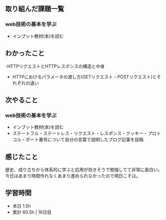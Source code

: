 ## 取り組んだ課題一覧
### web技術の基本を学ぶ
- インプット教材(本)を読む

## わかったこと
-HTTPリクエストとHTTPレスポンスの構造と中身
- HTTPにおけるパラメータの渡し方(GETリクエスト・POSTリクエスト)とそれぞれの違い
  
## 次やること
### web技術の基本を学ぶ
- インプット教材(本)を読む
- ステートフル・ステートレス・リクエスト・レスポンス・クッキー・プロトコル・ポート番号について自分の言葉で説明したブログ記事を投稿

## 感じたこと
歴史、成り立ちから体系的に学ぶと応用が効きそうで勉強してて非常に面白い。  
今日はあまり時間作れなくあまり進められなかったので明日こそは。

## 学習時間
- 本日 1.5h
- 累計 60.5h | 16日目 
